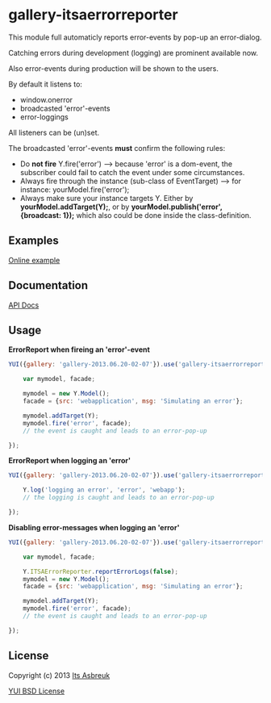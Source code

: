 gallery-itsaerrorreporter
===============



This module full automaticly reports error-events by pop-up an error-dialog.

Catching errors during development (logging) are prominent available now.

Also error-events during production will be shown to the users.


By default it listens to:

* window.onerror
* broadcasted 'error'-events
* error-loggings

All listeners can be (un)set.


The broadcasted 'error'-events <b>must</b> confirm the following rules:

* Do <b>not fire</b> Y.fire('error') --> because 'error' is a dom-event, the subscriber could fail to catch the event under some circumstances.
* Always fire through the instance (sub-class of EventTarget) --> for instance: yourModel.fire('error');
* Always make sure your instance targets Y. Either by <b>yourModel.addTarget(Y);</b>, or by <b>yourModel.publish('error', {broadcast: 1});</b> which also could be done inside the class-definition.



Examples
--------
[Online example](http://projects.itsasbreuk.nl/examples/itsaerrorreporter/index.html)

Documentation
--------------
[API Docs](http://projects.itsasbreuk.nl/apidocs/classes/Y.ITSAErrorReporter.html)

Usage
-----

<b>ErrorReport when fireing an 'error'-event</b>
```js
YUI({gallery: 'gallery-2013.06.20-02-07'}).use('gallery-itsaerrorreporter', 'model', function(Y) {

    var mymodel, facade;

    mymodel = new Y.Model();
    facade = {src: 'webapplication', msg: 'Simulating an error'};

    mymodel.addTarget(Y);
    mymodel.fire('error', facade);
    // the event is caught and leads to an error-pop-up

});
```

<b>ErrorReport when logging an 'error'</b>
```js
YUI({gallery: 'gallery-2013.06.20-02-07'}).use('gallery-itsaerrorreporter', function(Y) {

    Y.log('logging an error', 'error', 'webapp');
    // the logging is caught and leads to an error-pop-up

});
```

<b>Disabling error-messages when logging an 'error'</b>
```js
YUI({gallery: 'gallery-2013.06.20-02-07'}).use('gallery-itsaerrorreporter', 'model', function(Y) {

    var mymodel, facade;

    Y.ITSAErrorReporter.reportErrorLogs(false);
    mymodel = new Y.Model();
    facade = {src: 'webapplication', msg: 'Simulating an error'};

    mymodel.addTarget(Y);
    mymodel.fire('error', facade);
    // the event is caught and leads to an error-pop-up

});
```

License
-------

Copyright (c) 2013 [Its Asbreuk](http://http://itsasbreuk.nl)

[YUI BSD License](http://developer.yahoo.com/yui/license.html)

